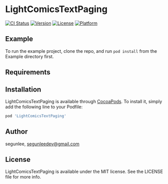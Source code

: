 # LightComicsTextPaging

[![CI Status](https://img.shields.io/travis/segunlee/LightComicsTextPaging.svg?style=flat)](https://travis-ci.org/segunlee/LightComicsTextPaging)
[![Version](https://img.shields.io/cocoapods/v/LightComicsTextPaging.svg?style=flat)](https://cocoapods.org/pods/LightComicsTextPaging)
[![License](https://img.shields.io/cocoapods/l/LightComicsTextPaging.svg?style=flat)](https://cocoapods.org/pods/LightComicsTextPaging)
[![Platform](https://img.shields.io/cocoapods/p/LightComicsTextPaging.svg?style=flat)](https://cocoapods.org/pods/LightComicsTextPaging)

## Example

To run the example project, clone the repo, and run `pod install` from the Example directory first.

## Requirements

## Installation

LightComicsTextPaging is available through [CocoaPods](https://cocoapods.org). To install
it, simply add the following line to your Podfile:

```ruby
pod 'LightComicsTextPaging'
```

## Author

segunlee, segunleedev@gmail.com

## License

LightComicsTextPaging is available under the MIT license. See the LICENSE file for more info.
